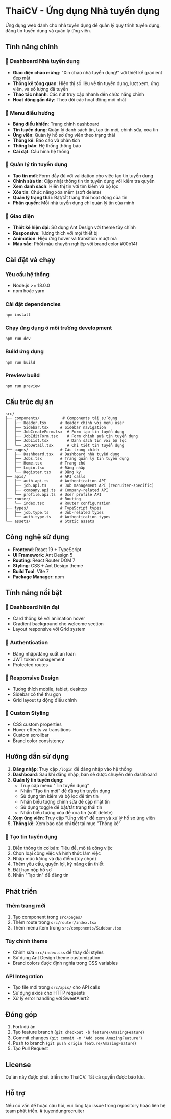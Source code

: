 # ThaiCV - Ứng dụng Nhà tuyển dụng

Ứng dụng web dành cho nhà tuyển dụng để quản lý quy trình tuyển dụng, đăng tin tuyển dụng và quản lý ứng viên.

## Tính năng chính

### 🎯 Dashboard Nhà tuyển dụng
- **Giao diện chào mừng**: "Xin chào nhà tuyển dụng!" với thiết kế gradient đẹp mắt
- **Thống kê tổng quan**: Hiển thị số liệu về tin tuyển dụng, lượt xem, ứng viên, và số lượng đã tuyển
- **Thao tác nhanh**: Các nút truy cập nhanh đến chức năng chính
- **Hoạt động gần đây**: Theo dõi các hoạt động mới nhất

### 🧭 Menu điều hướng
- **Bảng điều khiển**: Trang chính dashboard
- **Tin tuyển dụng**: Quản lý danh sách tin, tạo tin mới, chỉnh sửa, xóa tin
- **Ứng viên**: Quản lý hồ sơ ứng viên theo trạng thái
- **Thống kê**: Báo cáo và phân tích
- **Thông báo**: Hệ thống thông báo
- **Cài đặt**: Cấu hình hệ thống

### 💼 Quản lý tin tuyển dụng
- **Tạo tin mới**: Form đầy đủ với validation cho việc tạo tin tuyển dụng
- **Chỉnh sửa tin**: Cập nhật thông tin tin tuyển dụng với kiểm tra quyền
- **Xem danh sách**: Hiển thị tin với tìm kiếm và bộ lọc
- **Xóa tin**: Chức năng xóa mềm (soft delete)
- **Quản lý trạng thái**: Bật/tắt trạng thái hoạt động của tin
- **Phân quyền**: Mỗi nhà tuyển dụng chỉ quản lý tin của mình

### 🎨 Giao diện
- **Thiết kế hiện đại**: Sử dụng Ant Design với theme tùy chỉnh
- **Responsive**: Tương thích với mọi thiết bị
- **Animation**: Hiệu ứng hover và transition mượt mà
- **Màu sắc**: Phối màu chuyên nghiệp với brand color #00b14f

## Cài đặt và chạy

### Yêu cầu hệ thống
- Node.js >= 18.0.0
- npm hoặc yarn

### Cài đặt dependencies
```bash
npm install
```

### Chạy ứng dụng ở môi trường development
```bash
npm run dev
```

### Build ứng dụng
```bash
npm run build
```

### Preview build
```bash
npm run preview
```

## Cấu trúc dự án

```
src/
├── components/          # Components tái sử dụng
│   ├── Header.tsx      # Header chính với menu user
│   ├── Sidebar.tsx     # Sidebar navigation
│   ├── JobCreateForm.tsx  # Form tạo tin tuyển dụng
│   ├── JobEditForm.tsx    # Form chỉnh sửa tin tuyển dụng
│   ├── JobList.tsx        # Danh sách tin với bộ lọc
│   └── JobDetail.tsx      # Chi tiết tin tuyển dụng
├── pages/              # Các trang chính
│   ├── Dashboard.tsx   # Dashboard nhà tuyển dụng
│   ├── Jobs.tsx        # Trang quản lý tin tuyển dụng
│   ├── Home.tsx        # Trang chủ
│   ├── Login.tsx       # Đăng nhập
│   └── Register.tsx    # Đăng ký
├── apis/               # API calls
│   ├── auth.api.ts     # Authentication API
│   ├── job.api.ts      # Job management API (recruiter-specific)
│   ├── company.api.ts  # Company-related API
│   └── profile.api.ts  # User profile API
├── router/             # Routing
│   └── index.tsx       # Router configuration
├── types/              # TypeScript types
│   ├── job.type.ts     # Job-related types
│   └── auth.type.ts    # Authentication types
└── assets/             # Static assets
```

## Công nghệ sử dụng

- **Frontend**: React 19 + TypeScript
- **UI Framework**: Ant Design 5
- **Routing**: React Router DOM 7
- **Styling**: CSS + Ant Design theme
- **Build Tool**: Vite 7
- **Package Manager**: npm

## Tính năng nổi bật

### 🚀 Dashboard hiện đại
- Card thống kê với animation hover
- Gradient background cho welcome section
- Layout responsive với Grid system

### 🔐 Authentication
- Đăng nhập/đăng xuất an toàn
- JWT token management
- Protected routes

### 📱 Responsive Design
- Tương thích mobile, tablet, desktop
- Sidebar có thể thu gọn
- Grid layout tự động điều chỉnh

### 🎨 Custom Styling
- CSS custom properties
- Hover effects và transitions
- Custom scrollbar
- Brand color consistency

## Hướng dẫn sử dụng

1. **Đăng nhập**: Truy cập `/login` để đăng nhập vào hệ thống
2. **Dashboard**: Sau khi đăng nhập, bạn sẽ được chuyển đến dashboard
3. **Quản lý tin tuyển dụng**: 
   - Truy cập menu "Tin tuyển dụng" 
   - Nhấn "Tạo tin mới" để đăng tin tuyển dụng
   - Sử dụng tìm kiếm và bộ lọc để tìm tin
   - Nhấn biểu tượng chỉnh sửa để cập nhật tin
   - Sử dụng toggle để bật/tắt trạng thái tin
   - Nhấn biểu tượng xóa để xóa tin (soft delete)
4. **Xem ứng viên**: Truy cập "Ứng viên" để xem và xử lý hồ sơ ứng viên
5. **Thống kê**: Xem báo cáo chi tiết tại mục "Thống kê"

### 📝 Tạo tin tuyển dụng
1. Điền thông tin cơ bản: Tiêu đề, mô tả công việc
2. Chọn loại công việc và hình thức làm việc
3. Nhập mức lương và địa điểm (tùy chọn)
4. Thêm yêu cầu, quyền lợi, kỹ năng cần thiết
5. Đặt hạn nộp hồ sơ
6. Nhấn "Tạo tin" để đăng tin

## Phát triển

### Thêm trang mới
1. Tạo component trong `src/pages/`
2. Thêm route trong `src/router/index.tsx`
3. Thêm menu item trong `src/components/Sidebar.tsx`

### Tùy chỉnh theme
- Chỉnh sửa `src/index.css` để thay đổi styles
- Sử dụng Ant Design theme customization
- Brand colors được định nghĩa trong CSS variables

### API Integration
- Tạo file mới trong `src/apis/` cho API calls
- Sử dụng axios cho HTTP requests
- Xử lý error handling với SweetAlert2

## Đóng góp

1. Fork dự án
2. Tạo feature branch (`git checkout -b feature/AmazingFeature`)
3. Commit changes (`git commit -m 'Add some AmazingFeature'`)
4. Push to branch (`git push origin feature/AmazingFeature`)
5. Tạo Pull Request

## License

Dự án này được phát triển cho ThaiCV. Tất cả quyền được bảo lưu.

## Hỗ trợ

Nếu có vấn đề hoặc câu hỏi, vui lòng tạo issue trong repository hoặc liên hệ team phát triển.
#   t u y e n d u n g r e c r u i t e r  
 